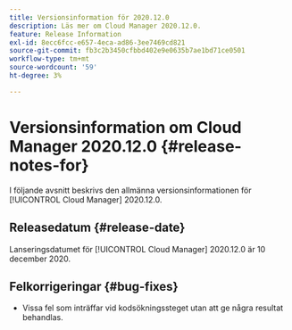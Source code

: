 ```yaml
---
title: Versionsinformation för 2020.12.0
description: Läs mer om Cloud Manager 2020.12.0.
feature: Release Information
exl-id: 8ecc6fcc-e657-4eca-ad86-3ee7469cd821
source-git-commit: fb3c2b3450cfbbd402e9e0635b7ae1bd71ce0501
workflow-type: tm+mt
source-wordcount: '59'
ht-degree: 3%

---
```


# Versionsinformation om Cloud Manager 2020.12.0 {#release-notes-for}

I följande avsnitt beskrivs den allmänna versionsinformationen för [!UICONTROL Cloud Manager] 2020.12.0.

## Releasedatum {#release-date}

Lanseringsdatumet för [!UICONTROL Cloud Manager] 2020.12.0 är 10 december 2020.

## Felkorrigeringar {#bug-fixes}

* Vissa fel som inträffar vid kodsökningssteget utan att ge några resultat behandlas.
